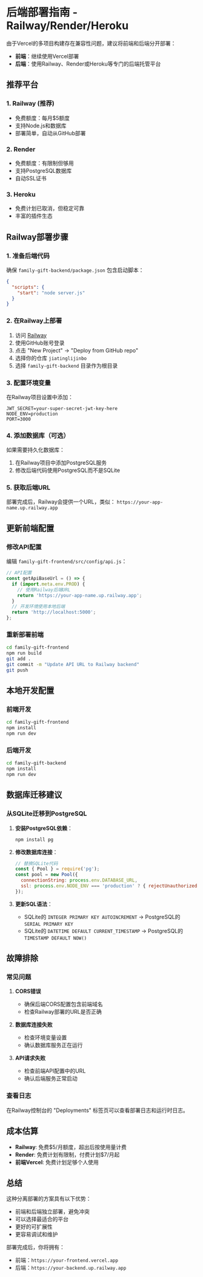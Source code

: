 # 后端部署指南 - Railway/Render/Heroku

由于Vercel的多项目构建存在兼容性问题，建议将前端和后端分开部署：
- **前端**：继续使用Vercel部署
- **后端**：使用Railway、Render或Heroku等专门的后端托管平台

## 推荐平台

### 1. Railway (推荐)
- 免费额度：每月$5额度
- 支持Node.js和数据库
- 部署简单，自动从GitHub部署

### 2. Render
- 免费额度：有限制但够用
- 支持PostgreSQL数据库
- 自动SSL证书

### 3. Heroku
- 免费计划已取消，但稳定可靠
- 丰富的插件生态

## Railway部署步骤

### 1. 准备后端代码

确保 `family-gift-backend/package.json` 包含启动脚本：

```json
{
  "scripts": {
    "start": "node server.js"
  }
}
```

### 2. 在Railway上部署

1. 访问 [Railway](https://railway.app)
2. 使用GitHub账号登录
3. 点击 "New Project" → "Deploy from GitHub repo"
4. 选择你的仓库 `jiatinglijinbo`
5. 选择 `family-gift-backend` 目录作为根目录

### 3. 配置环境变量

在Railway项目设置中添加：

```
JWT_SECRET=your-super-secret-jwt-key-here
NODE_ENV=production
PORT=3000
```

### 4. 添加数据库（可选）

如果需要持久化数据库：
1. 在Railway项目中添加PostgreSQL服务
2. 修改后端代码使用PostgreSQL而不是SQLite

### 5. 获取后端URL

部署完成后，Railway会提供一个URL，类似：
`https://your-app-name.up.railway.app`

## 更新前端配置

### 修改API配置

编辑 `family-gift-frontend/src/config/api.js`：

```javascript
// API配置
const getApiBaseUrl = () => {
  if (import.meta.env.PROD) {
    // 使用Railway后端URL
    return 'https://your-app-name.up.railway.app';
  }
  // 开发环境使用本地后端
  return 'http://localhost:5000';
};
```

### 重新部署前端

```bash
cd family-gift-frontend
npm run build
git add .
git commit -m "Update API URL to Railway backend"
git push
```

## 本地开发配置

### 前端开发

```bash
cd family-gift-frontend
npm install
npm run dev
```

### 后端开发

```bash
cd family-gift-backend
npm install
npm run dev
```

## 数据库迁移建议

### 从SQLite迁移到PostgreSQL

1. **安装PostgreSQL依赖**：
   ```bash
   npm install pg
   ```

2. **修改数据库连接**：
   ```javascript
   // 替换SQLite代码
   const { Pool } = require('pg');
   const pool = new Pool({
     connectionString: process.env.DATABASE_URL,
     ssl: process.env.NODE_ENV === 'production' ? { rejectUnauthorized: false } : false
   });
   ```

3. **更新SQL语法**：
   - SQLite的 `INTEGER PRIMARY KEY AUTOINCREMENT` → PostgreSQL的 `SERIAL PRIMARY KEY`
   - SQLite的 `DATETIME DEFAULT CURRENT_TIMESTAMP` → PostgreSQL的 `TIMESTAMP DEFAULT NOW()`

## 故障排除

### 常见问题

1. **CORS错误**
   - 确保后端CORS配置包含前端域名
   - 检查Railway部署的URL是否正确

2. **数据库连接失败**
   - 检查环境变量设置
   - 确认数据库服务正在运行

3. **API请求失败**
   - 检查前端API配置中的URL
   - 确认后端服务正常启动

### 查看日志

在Railway控制台的 "Deployments" 标签页可以查看部署日志和运行时日志。

## 成本估算

- **Railway**: 免费$5/月额度，超出后按使用量计费
- **Render**: 免费计划有限制，付费计划$7/月起
- **前端Vercel**: 免费计划足够个人使用

## 总结

这种分离部署的方案具有以下优势：
- 前端和后端独立部署，避免冲突
- 可以选择最适合的平台
- 更好的可扩展性
- 更容易调试和维护

部署完成后，你将拥有：
- 前端：`https://your-frontend.vercel.app`
- 后端：`https://your-backend.up.railway.app`